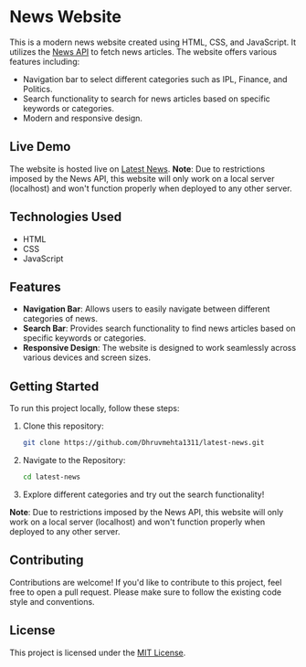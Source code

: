 # News Website

This is a modern news website created using HTML, CSS, and JavaScript. It utilizes the [News API](https://newsapi.org/) to fetch news articles. The website offers various features including:

- Navigation bar to select different categories such as IPL, Finance, and Politics.
- Search functionality to search for news articles based on specific keywords or categories.
- Modern and responsive design.

## Live Demo

The website is hosted live on [Latest News](https://latest-news-five.vercel.app/).
**Note**: Due to restrictions imposed by the News API, this website will only work on a local server (localhost) and won't function properly when deployed to any other server.

## Technologies Used

- HTML
- CSS
- JavaScript

## Features

- **Navigation Bar**: Allows users to easily navigate between different categories of news.
- **Search Bar**: Provides search functionality to find news articles based on specific keywords or categories.
- **Responsive Design**: The website is designed to work seamlessly across various devices and screen sizes.

## Getting Started

To run this project locally, follow these steps:

1. Clone this repository:

   ```bash
   git clone https://github.com/Dhruvmehta1311/latest-news.git
   ```

2. Navigate to the Repository:

   ```bash
   cd latest-news
   ```

3. Explore different categories and try out the search functionality!

**Note**: Due to restrictions imposed by the News API, this website will only work on a local server (localhost) and won't function properly when deployed to any other server.

## Contributing

Contributions are welcome! If you'd like to contribute to this project, feel free to open a pull request. Please make sure to follow the existing code style and conventions.

## License

This project is licensed under the [MIT License](LICENSE).
